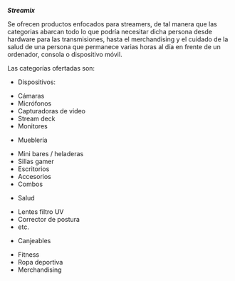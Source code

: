 ***Streamix***

Se ofrecen productos enfocados para streamers, de tal manera que las categorias abarcan todo lo que podría necesitar dicha persona desde hardware para las transmisiones, hasta el merchandising y el cuidado de la salud de una persona que permanece varias horas al día en frente de un ordenador, consola o dispositivo móvil.

Las categorías ofertadas son:

+ Dispositivos:

- Cámaras
- Micrófonos
- Capturadoras de video
- Stream deck
- Monitores

+ Mueblería

- Mini bares / heladeras
- Sillas gamer
- Escritorios
- Accesorios
- Combos

+ Salud

- Lentes filtro UV
- Corrector de postura
- etc.

+ Canjeables

- Fitness
- Ropa deportiva
- Merchandising